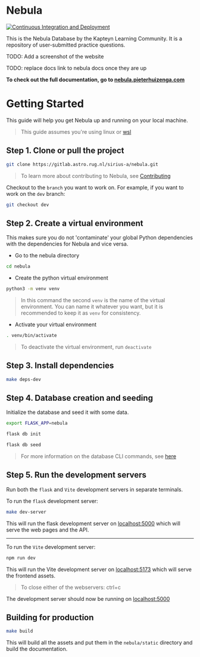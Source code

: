 # Nebula

[![Continuous Integration and Deployment](https://github.com/Sirius-A-Astronomy/Nebula/actions/workflows/ci-cd.yml/badge.svg)](https://github.com/Sirius-A-Astronomy/Nebula/actions/workflows/ci-cd.yml)

This is the Nebula Database by the Kapteyn Learning Community.
It is a repository of user-submitted practice questions.

TODO: Add a screenshot of the website

TODO: replace docs link to nebula docs once they are up

**To check out the full documentation, go to [nebula.pieterhuizenga.com](https://nebula.pieterhuizenga.com)**

# Getting Started

This guide will help you get Nebula up and running on your local machine.


> This guide assumes you're using linux or [wsl](https://docs.microsoft.com/en-us/windows/wsl/install)

## Step 1. Clone or pull the project

```bash
git clone https://gitlab.astro.rug.nl/sirius-a/nebula.git
```



> To learn more about contributing to Nebula, see [Contributing](docs/developer/contributing.md)

Checkout to the `branch` you want to work on. For example, if you want to work on the `dev` branch:

```bash
git checkout dev
```

## Step 2. Create a virtual environment

This makes sure you do not 'contaminate' your global Python dependencies with the dependencies for Nebula and vice versa.

-   Go to the nebula directory

```bash
cd nebula
```

-   Create the python virtual environment

```bash
python3 -m venv venv
```


> In this command the second `venv` is the name of the virtual environment. You can name it whatever you want, but it is recommended to keep it as `venv` for consistency.

- Activate your virtual environment

```bash
. venv/bin/activate
```


> To deactivate the virtual environment, run `deactivate`


## Step 3. Install dependencies

```bash
make deps-dev
```

## Step 4. Database creation and seeding

Initialize the database and seed it with some data.

```bash
export FLASK_APP=nebula

flask db init

flask db seed
```

> For more information on the database CLI commands, see [here](docs/developer/cli/database-cli.md)

## Step 5. Run the development servers

Run both the `flask` and `Vite` development servers in separate terminals.

To run the `flask` development server:
```bash
make dev-server
```

This will run the flask development server on [localhost:5000](localhost:5000) which will serve the web pages and the API.

---

To run the `Vite` development server:
```bash
npm run dev
```

This will run the Vite development server on [localhost:5173](localhost:5173) which will serve the frontend assets.

> To close either of the webservers: ctrl+c

The development server should now be running on [localhost:5000](localhost:5000)

## Building for production

```bash
make build
```

This will build all the assets and put them in the `nebula/static` directory and build the documentation.



